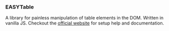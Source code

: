 ### EASYTable

A library for painless manipulation of table elements in the DOM. Written in vanilla JS.
Checkout the [official website](https://salty-cove-11433.herokuapp.com/GettingStarted) for setup help and documentation.
